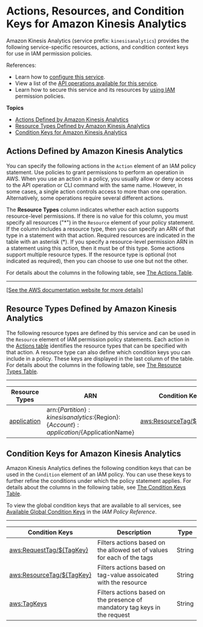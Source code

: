 # Actions, Resources, and Condition Keys for Amazon Kinesis Analytics<a name="list_amazonkinesisanalytics"></a>

Amazon Kinesis Analytics \(service prefix: `kinesisanalytics`\) provides the following service\-specific resources, actions, and condition context keys for use in IAM permission policies\.

References:
+ Learn how to [configure this service](https://docs.aws.amazon.com/kinesisanalytics/latest/dev/)\.
+ View a list of the [API operations available for this service](https://docs.aws.amazon.com/kinesisanalytics/latest/dev/API_Reference.html)\.
+ Learn how to secure this service and its resources by [using IAM](https://docs.aws.amazon.com/kinesisanalytics/latest/dev/authentication-and-access-control.html) permission policies\.

**Topics**
+ [Actions Defined by Amazon Kinesis Analytics](#amazonkinesisanalytics-actions-as-permissions)
+ [Resource Types Defined by Amazon Kinesis Analytics](#amazonkinesisanalytics-resources-for-iam-policies)
+ [Condition Keys for Amazon Kinesis Analytics](#amazonkinesisanalytics-policy-keys)

## Actions Defined by Amazon Kinesis Analytics<a name="amazonkinesisanalytics-actions-as-permissions"></a>

You can specify the following actions in the `Action` element of an IAM policy statement\. Use policies to grant permissions to perform an operation in AWS\. When you use an action in a policy, you usually allow or deny access to the API operation or CLI command with the same name\. However, in some cases, a single action controls access to more than one operation\. Alternatively, some operations require several different actions\.

The **Resource Types** column indicates whether each action supports resource\-level permissions\. If there is no value for this column, you must specify all resources \("\*"\) in the `Resource` element of your policy statement\. If the column includes a resource type, then you can specify an ARN of that type in a statement with that action\. Required resources are indicated in the table with an asterisk \(\*\)\. If you specify a resource\-level permission ARN in a statement using this action, then it must be of this type\. Some actions support multiple resource types\. If the resource type is optional \(not indicated as required\), then you can choose to use one but not the other\.

For details about the columns in the following table, see [The Actions Table](reference_policies_actions-resources-contextkeys.md#actions_table)\.


****  
[\[See the AWS documentation website for more details\]](http://docs.aws.amazon.com/IAM/latest/UserGuide/list_amazonkinesisanalytics.html)

## Resource Types Defined by Amazon Kinesis Analytics<a name="amazonkinesisanalytics-resources-for-iam-policies"></a>

The following resource types are defined by this service and can be used in the `Resource` element of IAM permission policy statements\. Each action in the [Actions table](#amazonkinesisanalytics-actions-as-permissions) identifies the resource types that can be specified with that action\. A resource type can also define which condition keys you can include in a policy\. These keys are displayed in the last column of the table\. For details about the columns in the following table, see [The Resource Types Table](reference_policies_actions-resources-contextkeys.md#resources_table)\.


****  

| Resource Types | ARN | Condition Keys | 
| --- | --- | --- | 
|   [ application ](https://docs.aws.amazon.com/kinesisanalytics/latest/dev/how-it-works.html)  |  arn:$\{Partition\}:kinesisanalytics:$\{Region\}:$\{Account\}:application/$\{ApplicationName\}  |   [ aws:ResourceTag/$\{TagKey\} ](#amazonkinesisanalytics-aws_ResourceTag___TagKey_)   | 

## Condition Keys for Amazon Kinesis Analytics<a name="amazonkinesisanalytics-policy-keys"></a>

Amazon Kinesis Analytics defines the following condition keys that can be used in the `Condition` element of an IAM policy\. You can use these keys to further refine the conditions under which the policy statement applies\. For details about the columns in the following table, see [The Condition Keys Table](reference_policies_actions-resources-contextkeys.md#context_keys_table)\.

To view the global condition keys that are available to all services, see [Available Global Condition Keys](reference_policies_condition-keys.html#AvailableKeys) in the *IAM Policy Reference*\.


****  

| Condition Keys | Description | Type | 
| --- | --- | --- | 
|   [ aws:RequestTag/$\{TagKey\} ](https://docs.aws.amazon.com/IAM/latest/UserGuide/reference_policies_condition-keys.html#condition-keys-requesttag)  | Filters actions based on the allowed set of values for each of the tags | String | 
|   [ aws:ResourceTag/$\{TagKey\} ](https://docs.aws.amazon.com/IAM/latest/UserGuide/reference_policies_condition-keys.html#condition-keys-resourcetag)  | Filters actions based on tag\-value assoicated with the resource | String | 
|   [ aws:TagKeys ](https://docs.aws.amazon.com/IAM/latest/UserGuide/reference_policies_condition-keys.html#condition-keys-tagkeys)  | Filters actions based on the presence of mandatory tag keys in the request | String | 
